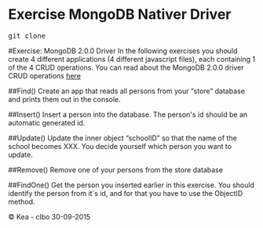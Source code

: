 # Exercise MongoDB Nativer Driver

<pre>git clone </pre>

#Exercise: MongoDB 2.0.0 Driver
In the following exercises you should create 4 different applications (4 different javascript files), each containing 1 of the 4 CRUD operations.
You can read about the MongoDB 2.0.0 driver CRUD operations [here](https://github.com/mongodb/node-mongodb-native)

##Find()
Create an app that reads all persons from your “store” database and prints them out in the console.

##Insert()
Insert a person into the database. The person's id should be an automatic generated id.

##Update()
Update the inner object “schoolID” so that the name of the school becomes XXX. You decide yourself which person you want to update.

##Remove()
Remove one of your persons from the store database

##FindOne()
Get the person you inserted earlier in this exercise. You should identify the person from it´s id, and for that you have to use the ObjectID method.


© Kea - clbo 30-09-2015
